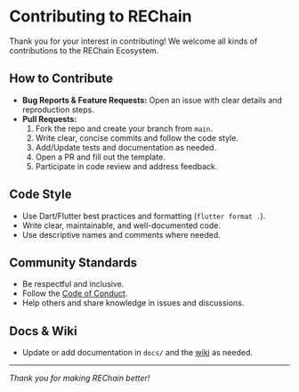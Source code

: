 # Contributing to REChain

Thank you for your interest in contributing! We welcome all kinds of contributions to the REChain Ecosystem.

## How to Contribute

- **Bug Reports & Feature Requests:** Open an issue with clear details and reproduction steps.
- **Pull Requests:**
  1. Fork the repo and create your branch from `main`.
  2. Write clear, concise commits and follow the code style.
  3. Add/Update tests and documentation as needed.
  4. Open a PR and fill out the template.
  5. Participate in code review and address feedback.

## Code Style
- Use Dart/Flutter best practices and formatting (`flutter format .`).
- Write clear, maintainable, and well-documented code.
- Use descriptive names and comments where needed.

## Community Standards
- Be respectful and inclusive.
- Follow the [Code of Conduct](CODE_OF_CONDUCT.md).
- Help others and share knowledge in issues and discussions.

## Docs & Wiki
- Update or add documentation in `docs/` and the [wiki](https://github.com/sorydima/REChain-/wiki) as needed.

---

*Thank you for making REChain better!* 